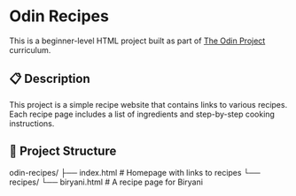 # Odin Recipes

This is a beginner-level HTML project built as part of [The Odin Project](https://www.theodinproject.com/) curriculum.

## 📋 Description

This project is a simple recipe website that contains links to various recipes. Each recipe page includes a list of ingredients and step-by-step cooking instructions.

## 📁 Project Structure
odin-recipes/
├── index.html # Homepage with links to recipes
└── recipes/
└── biryani.html # A recipe page for Biryani



